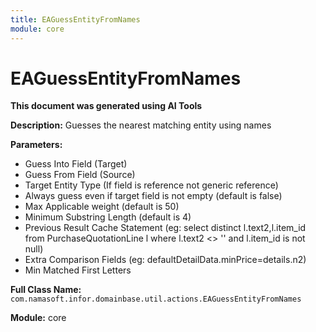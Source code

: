 ```yaml
---
title: EAGuessEntityFromNames
module: core
---
```



<div class='entity-flows'>

# EAGuessEntityFromNames

**This document was generated using AI Tools**

**Description:** Guesses the nearest matching entity using names

**Parameters:**
- Guess Into Field (Target)
- Guess From Field (Source)
- Target Entity Type (If field is reference not generic reference)
- Always guess even if target field is not empty (default is false)
- Max Applicable weight (default is 50)
- Minimum Substring Length (default is 4)
- Previous Result Cache Statement (eg: select distinct l.text2,l.item_id from PurchaseQuotationLine l
 where l.text2 <> '' and l.item_id is not null)
- Extra Comparison Fields (eg: defaultDetailData.minPrice=details.n2)
- Min Matched First Letters

**Full Class Name:** `com.namasoft.infor.domainbase.util.actions.EAGuessEntityFromNames`

**Module:** core


</div>

